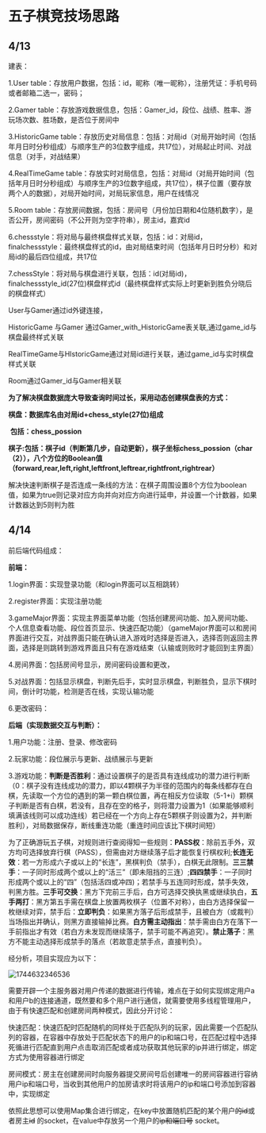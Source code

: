 # 五子棋竞技场思路



## 4/13

建表：

1.User table：存放用户数据，包括：id，昵称（唯一昵称），注册凭证：手机号码或者邮箱二选一，密码；

2.Gamer table：存放游戏数据信息，包括：Gamer_id，段位、战绩、胜率、游玩场次数、胜场数，是否位于房间中

3.HistoricGame table：存放历史对局信息：包括：对局id（对局开始时间（包括年月日时分秒组成）与顺序生产的3位数字组成，共17位），对局起止时间、对战信息（对手，对战结果）

4.RealTimeGame table：存放实时对局信息，包括：对局id（对局开始时间（包括年月日时分秒组成）与顺序生产的3位数字组成，共17位），棋子位置（要存放两个人的数据），对局开始时间，对局玩家信息，用户在线情况

5.Room table：存放房间数据，包括：房间号（月份加日期和4位随机数字），是否公开，房间密码（不公开则为空字符串），房主id，嘉宾id

6.chessstyle：将对局与最终棋盘样式关联，包括：id：对局id，finalchessstyle：最终棋盘样式的id，由对局结束时间（包括年月日时分秒）和对局id的最后四位组成，共17位

7.chessStyle：将对局与棋盘进行关联，包括：id(对局id)，finalchessstyle_id(27位)棋盘样式id（最终棋盘样式实际上时更新到胜负分晓后的棋盘样式）





User与Gamer通过id外键连接，

HistoricGame 与Gamer 通过Gamer_with_HistoricGame表关联,通过game_id与棋盘最终样式关联

RealTimeGame与HIstoricGame通过对局id进行关联，通过game_id与实时棋盘样式关联

Room通过Gamer_id与Gamer相关联





**为了解决棋盘数据庞大导致查询时间过长，采用动态创建棋盘表的方式：**

**棋盘：数据库名由对局id+chess_style(27位)组成**

​		**包括：chess_possion**

**棋子:包括：棋子id（判断第几步，自动更新），棋子坐标chess_possion（char（2）），八个方位的Boolean值（forward,rear,left,right,leftfront,leftrear,rightfront,rightrear）**





解决快速判断棋子是否连成一条线的方法：在棋子周围设置8个方位为boolean值，如果为true则记录对应方向并向对应方向进行延申，并设置一个计数器，如果计数器达到5则判为胜





## 4/14

前后端代码组成：

**前端：**

1.login界面：实现登录功能（和login界面可以互相跳转）

2.register界面：实现注册功能

3.gameMajor界面：实现主界面菜单功能（包括创建房间功能、加入房间功能、个人信息查看功能、段位首页显示、快速匹配功能）（gameMajor界面可以和房间界面进行交互，对战界面只能在确认进入游戏时选择是否进入，选择否则返回主界面，选择是则跳转到游戏界面且只有在游戏结束（认输或则败时才能回到主界面）

4.房间界面：包括房间号显示，房间密码设置和更改，

5.对战界面：包括显示棋盘，判断先后手，实时显示棋盘，判断胜负，显示下棋时间，倒计时功能，检测是否在线，实现认输功能

6.更改密码：

**后端（实现数据交互与判断）：**

1.用户功能：注册、登录、修改密码

2.玩家功能：段位展示与更新、战绩展示与更新

3.游戏功能：**判断是否胜利**：通过设置棋子的是否具有连线成功的潜力进行判断（0：棋子没有连线成功的潜力，即以4颗棋子为半径的范围内的每条线都存在白棋，先读取一个方位的遇到的第一颗白棋位置，再在相反方位读取（5-1+i）颗棋子判断是否有白棋，若没有，且存在空的格子，则将潜力设置为1（如果能够顺利填满该线则可以成功连线）若已经在一个方向上存在5颗棋子则设置为2，并判断胜利），对局数据保存，断线重连功能（重连时间应该比下棋时间短）



为了正确游玩五子棋，对规则进行查阅得知一些规则：**PASS权**‌：除前五手外，双方均可选择放弃行棋（PASS），但需由对方继续落子后才能恢复行棋权利;‌**长连无效**‌：若一方形成六子或以上的“长连”，黑棋判负（禁手），白棋无此限制。**三三禁手**‌：一子同时形成两个或以上的“活三”（即未阻挡的三连）;**四四禁手**‌：一子同时形成两个或以上的“四”（包括活四或冲四)；若禁手与五连同时形成，禁手失效，判黑方胜。‌**三手可交换**‌：黑方下完前三手后，白方可选择交换执黑或继续执白，‌**五手两打**‌：黑方第五手需在棋盘上放置两枚棋子（位置不对称），由白方选择保留一枚继续对弈，禁手后：**立即判负**：如果黑方落子后形成禁手，且被白方（或裁判）当场指出并确认，则黑方直接输掉比赛。**白方需主动指出**：禁手需由白方在落下一手前指出才有效（若白方未发现而继续落子，禁手可能不再追究）。**禁止落子**：黑方不能主动选择形成禁手的落点（若故意走禁手点，直接判负）。





经分析，项目实现应为以下：

![1744632346536](C:\Users\Pumpkin\AppData\Roaming\Typora\typora-user-images\1744632346536.png)

需要开辟一个主服务器对用户传递的数据进行传输，难点在于如何实现绑定用户a和用户b的连接通道，既然要和多个用户进行通信，就需要使用多线程管理用户，由于有快速匹配和创建房间两种模式，因此分开讨论：

快速匹配：快速匹配时匹配随机的同样处于匹配队列的玩家，因此需要一个匹配队列的容器，在容器中存放处于匹配状态下的用户的ip和端口号，在匹配过程中选择死循进行匹配直到用户点击取消匹配或者成功获取其他玩家的ip并进行绑定，绑定方式为使用容器进行绑定

房间模式：房主在创建房间时向服务器提交房间号后创建唯一的房间容器进行容纳用户ip和端口号，当收到其他用户的加房请求时将该用户的ip和端口号添加到容器中，实现绑定

依照此思想可以使用Map集合进行绑定，在key中放置随机匹配的某个用户~~的id~~或者房主~~id~~  的socket，在value中存放另一个用户的~~ip和端口号~~  socket。
